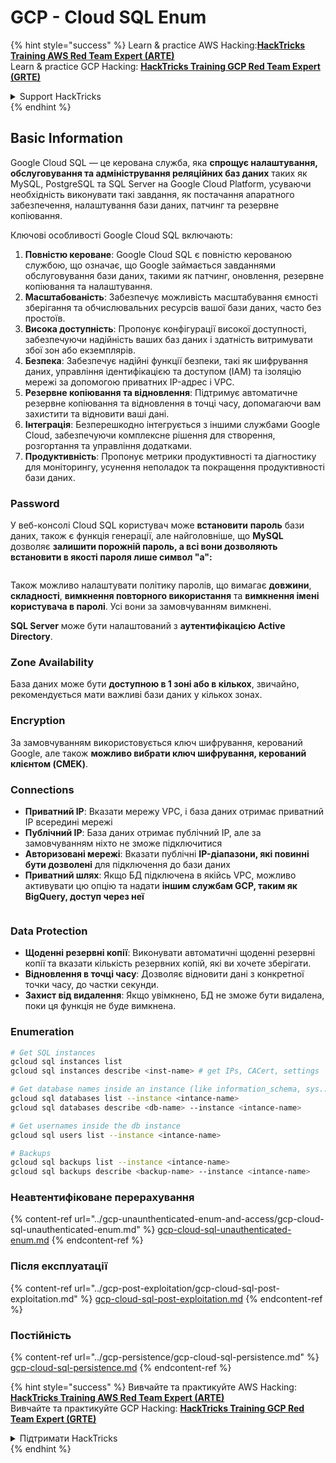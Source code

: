 # GCP - Cloud SQL Enum

{% hint style="success" %}
Learn & practice AWS Hacking:<img src="../../../.gitbook/assets/image (1).png" alt="" data-size="line">[**HackTricks Training AWS Red Team Expert (ARTE)**](https://training.hacktricks.xyz/courses/arte)<img src="../../../.gitbook/assets/image (1).png" alt="" data-size="line">\
Learn & practice GCP Hacking: <img src="../../../.gitbook/assets/image (2).png" alt="" data-size="line">[**HackTricks Training GCP Red Team Expert (GRTE)**<img src="../../../.gitbook/assets/image (2).png" alt="" data-size="line">](https://training.hacktricks.xyz/courses/grte)

<details>

<summary>Support HackTricks</summary>

* Check the [**subscription plans**](https://github.com/sponsors/carlospolop)!
* **Join the** 💬 [**Discord group**](https://discord.gg/hRep4RUj7f) or the [**telegram group**](https://t.me/peass) or **follow** us on **Twitter** 🐦 [**@hacktricks\_live**](https://twitter.com/hacktricks\_live)**.**
* **Share hacking tricks by submitting PRs to the** [**HackTricks**](https://github.com/carlospolop/hacktricks) and [**HackTricks Cloud**](https://github.com/carlospolop/hacktricks-cloud) github repos.

</details>
{% endhint %}

## Basic Information

Google Cloud SQL — це керована служба, яка **спрощує налаштування, обслуговування та адміністрування реляційних баз даних** таких як MySQL, PostgreSQL та SQL Server на Google Cloud Platform, усуваючи необхідність виконувати такі завдання, як постачання апаратного забезпечення, налаштування бази даних, патчинг та резервне копіювання.

Ключові особливості Google Cloud SQL включають:

1. **Повністю кероване**: Google Cloud SQL є повністю керованою службою, що означає, що Google займається завданнями обслуговування бази даних, такими як патчинг, оновлення, резервне копіювання та налаштування.
2. **Масштабованість**: Забезпечує можливість масштабування ємності зберігання та обчислювальних ресурсів вашої бази даних, часто без простоїв.
3. **Висока доступність**: Пропонує конфігурації високої доступності, забезпечуючи надійність ваших баз даних і здатність витримувати збої зон або екземплярів.
4. **Безпека**: Забезпечує надійні функції безпеки, такі як шифрування даних, управління ідентифікацією та доступом (IAM) та ізоляцію мережі за допомогою приватних IP-адрес і VPC.
5. **Резервне копіювання та відновлення**: Підтримує автоматичне резервне копіювання та відновлення в точці часу, допомагаючи вам захистити та відновити ваші дані.
6. **Інтеграція**: Безперешкодно інтегрується з іншими службами Google Cloud, забезпечуючи комплексне рішення для створення, розгортання та управління додатками.
7. **Продуктивність**: Пропонує метрики продуктивності та діагностику для моніторингу, усунення неполадок та покращення продуктивності бази даних.

### Password

У веб-консолі Cloud SQL користувач може **встановити** **пароль** бази даних, також є функція генерації, але найголовніше, що **MySQL** дозволяє **залишити порожній пароль, а всі вони дозволяють встановити в якості пароля лише символ "a":**

<figure><img src="../../../.gitbook/assets/image (14).png" alt=""><figcaption></figcaption></figure>

Також можливо налаштувати політику паролів, що вимагає **довжини**, **складності**, **вимкнення повторного використання** та **вимкнення імені користувача в паролі**. Усі вони за замовчуванням вимкнені.

**SQL Server** може бути налаштований з **аутентифікацією Active Directory**.

### Zone Availability

База даних може бути **доступною в 1 зоні або в кількох**, звичайно, рекомендується мати важливі бази даних у кількох зонах.

### Encryption

За замовчуванням використовується ключ шифрування, керований Google, але також **можливо вибрати ключ шифрування, керований клієнтом (CMEK)**.

### Connections

* **Приватний IP**: Вказати мережу VPC, і база даних отримає приватний IP всередині мережі
* **Публічний IP**: База даних отримає публічний IP, але за замовчуванням ніхто не зможе підключитися
* **Авторизовані мережі**: Вказати публічні **IP-діапазони, які повинні бути дозволені** для підключення до бази даних
* **Приватний шлях**: Якщо БД підключена в якійсь VPC, можливо активувати цю опцію та надати **іншим службам GCP, таким як BigQuery, доступ через неї**

<figure><img src="../../../.gitbook/assets/image (15).png" alt=""><figcaption></figcaption></figure>

### Data Protection

* **Щоденні резервні копії**: Виконувати автоматичні щоденні резервні копії та вказати кількість резервних копій, які ви хочете зберігати.
* **Відновлення в точці часу**: Дозволяє відновити дані з конкретної точки часу, до частки секунди.
* **Захист від видалення**: Якщо увімкнено, БД не зможе бути видалена, поки ця функція не буде вимкнена.

### Enumeration
```bash
# Get SQL instances
gcloud sql instances list
gcloud sql instances describe <inst-name> # get IPs, CACert, settings

# Get database names inside an instance (like information_schema, sys...)
gcloud sql databases list --instance <intance-name>
gcloud sql databases describe <db-name> --instance <intance-name>

# Get usernames inside the db instance
gcloud sql users list --instance <intance-name>

# Backups
gcloud sql backups list --instance <intance-name>
gcloud sql backups describe <backup-name> --instance <intance-name>
```
### Неавтентифіковане перерахування

{% content-ref url="../gcp-unaunthenticated-enum-and-access/gcp-cloud-sql-unauthenticated-enum.md" %}
[gcp-cloud-sql-unauthenticated-enum.md](../gcp-unaunthenticated-enum-and-access/gcp-cloud-sql-unauthenticated-enum.md)
{% endcontent-ref %}

### Після експлуатації

{% content-ref url="../gcp-post-exploitation/gcp-cloud-sql-post-exploitation.md" %}
[gcp-cloud-sql-post-exploitation.md](../gcp-post-exploitation/gcp-cloud-sql-post-exploitation.md)
{% endcontent-ref %}

### Постійність

{% content-ref url="../gcp-persistence/gcp-cloud-sql-persistence.md" %}
[gcp-cloud-sql-persistence.md](../gcp-persistence/gcp-cloud-sql-persistence.md)
{% endcontent-ref %}

{% hint style="success" %}
Вивчайте та практикуйте AWS Hacking:<img src="../../../.gitbook/assets/image (1).png" alt="" data-size="line">[**HackTricks Training AWS Red Team Expert (ARTE)**](https://training.hacktricks.xyz/courses/arte)<img src="../../../.gitbook/assets/image (1).png" alt="" data-size="line">\
Вивчайте та практикуйте GCP Hacking: <img src="../../../.gitbook/assets/image (2).png" alt="" data-size="line">[**HackTricks Training GCP Red Team Expert (GRTE)**<img src="../../../.gitbook/assets/image (2).png" alt="" data-size="line">](https://training.hacktricks.xyz/courses/grte)

<details>

<summary>Підтримати HackTricks</summary>

* Перевірте [**плани підписки**](https://github.com/sponsors/carlospolop)!
* **Приєднуйтесь до** 💬 [**групи Discord**](https://discord.gg/hRep4RUj7f) або [**групи Telegram**](https://t.me/peass) або **слідкуйте** за нами в **Twitter** 🐦 [**@hacktricks\_live**](https://twitter.com/hacktricks\_live)**.**
* **Діліться хакерськими трюками, надсилаючи PR до** [**HackTricks**](https://github.com/carlospolop/hacktricks) та [**HackTricks Cloud**](https://github.com/carlospolop/hacktricks-cloud) репозиторіїв на GitHub.

</details>
{% endhint %}
